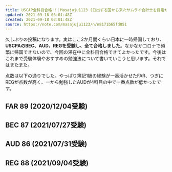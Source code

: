 ```yaml
---
title: USCAP全科目合格!!｜Masajuju1123 (日出ずる国から来たサムライ会計士を目指せ)｜note
updated: 2021-09-18 03:01:48Z
created: 2021-09-18 03:01:48Z
source: https://note.com/masajuju1123/n/n8171b65fd851
---
```


久しぶりの投稿になります。実はここ2か月間くらい日本に一時帰国しており、**USCPAのBEC、AUD、REGを受験し、全て合格しました**。なかなかコロナで頻繁に帰国できないので、今回の滞在中に全科目合格できてよかったです。今後はこれまで受験体験やおすすめの勉強法について書いていこうと思います。それではまたまた。

点数は以下の通りでした。やっぱり簿記1級の経験が一番活かせたFAR、つぎにREGが点数が高く、一から勉強したAUDが4科目の中で一番点数が低かったです。

## FAR 89 (2020/12/04受験)

## BEC 87 (2021/07/27受験)

## AUD 86 (2021/07/31受験)

## REG 88 (2021/09/04受験)
